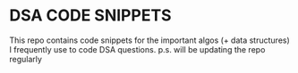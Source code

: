 # DSA CODE SNIPPETS
This repo contains code snippets for the important algos (+ data structures) I frequently use to code DSA questions.
p.s. will be updating the repo regularly
